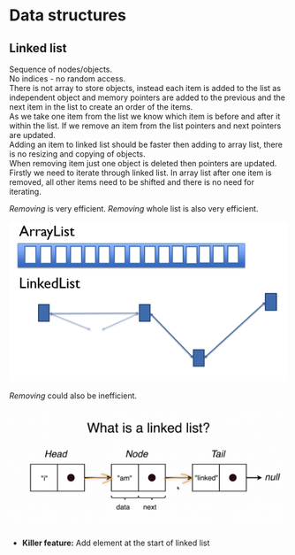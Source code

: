 # Data structures

## Linked list

Sequence of nodes/objects.  
No indices - no random access.  
There is not array to store objects, instead each item is added to the 
list as independent object and memory pointers are added to the previous
and the next item in the list to create an order of the items.   
As we take one item from the list we know which item is before and after
it within the list. If we remove an item from the list pointers and next
pointers are updated.   
Adding an item to linked list should be faster then adding to array 
list, there is no resizing and copying of objects.  
When removing item just one object is deleted then pointers are updated.
Firstly we need to iterate through linked list. In array list after one
item is removed, all other items need to be shifted and there is no need
for iterating.

*Removing* is very efficient.
*Removing* whole list is also very efficient.

![linked list](images/linked-list-removing-item.png)

*Removing* could also be inefficient.

![linked list](images/linked-list-nodes.png)

- **Killer feature:** Add element at the start of linked list
